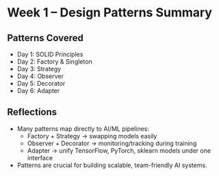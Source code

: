 
# Week 1 – Design Patterns Summary

## Patterns Covered
- Day 1: SOLID Principles
- Day 2: Factory & Singleton
- Day 3: Strategy
- Day 4: Observer
- Day 5: Decorator
- Day 6: Adapter

## Reflections
- Many patterns map directly to AI/ML pipelines:
  - Factory + Strategy → swapping models easily
  - Observer + Decorator → monitoring/tracking during training
  - Adapter → unify TensorFlow, PyTorch, sklearn models under one interface
- Patterns are crucial for building scalable, team-friendly AI systems.

